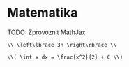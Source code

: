 # Matematika

TODO: Zprovoznit MathJax

```
\\ \left\lbrace 3n \right\rbrace \\
```

```
\\( \int x dx = \frac{x^2}{2} + C \\)
```